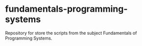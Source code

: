 # fundamentals-programming-systems
Repository for store the scripts from the subject Fundamentals of Programming Systems.
